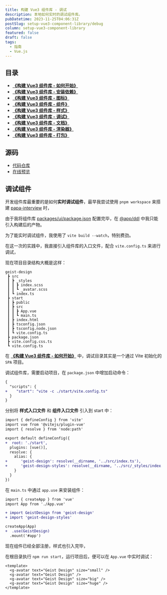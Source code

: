 ```yaml
---
title: 构建 Vue3 组件库 - 调试
description: 本地如何实时的调试组件库。
pubDatetime: 2023-11-25T04:06:31Z
postSlug: setup-vue3-component-library/debug
column: setup-vue3-component-library
featured: false
draft: false
tags:
  - 指南
  - Vue.js
---
```


## 目录

- [**《构建 Vue3 组件库 - 如何开始》**](/posts/setup-vue3-component-library/how-to-start)
- [**《构建 Vue3 组件库 - 安装依赖》**](/posts/setup-vue3-component-library/install-deps)
- [**《构建 Vue3 组件库 - 图标》**](/posts/setup-vue3-component-library/svg-icon)
- [**《构建 Vue3 组件库 - 组件》**](/posts/setup-vue3-component-library/sfc)
- [**《构建 Vue3 组件库 - 样式》**](/posts/setup-vue3-component-library/css)
- [**《构建 Vue3 组件库 - 调试》**](/posts/setup-vue3-component-library/debug)
- [**《构建 Vue3 组件库 - 文档》**](/posts/setup-vue3-component-library/doc)
- [**《构建 Vue3 组件库 - 渲染器》**](/posts/setup-vue3-component-library/plopjs)
- [**《构建 Vue3 组件库 - 打包》**](/posts/setup-vue3-component-library/build)

## 源码

- [代码仓库](https://github.com/passionzale/geist-design)
- [在线预览](https://geist-design.lovchun.com)

## 调试组件

开发组件库最重要的是如何**实时调试组件**，最早我尝试使用 `pnpm workspace` 来搭建 [papa-interview](https://github.com/passionzale/papa-interview) 时，

由于我将组件库 [packages/ui/package.json](https://github.com/PassionZale/papa-interview/tree/main/packages/ui/package.json) 配置完毕，在 [@app/ddl](https://github.com/PassionZale/papa-interview/tree/main/@app/ddl) 中我只能引入构建后的产物。

为了能实时调试组件，我使用了 `vite build --watch`，特别费劲。

在这一次的实践中，我直接引入组件库的入口文件，配合 `vite.config.ts` 来进行调试，

现在项目目录结构大概是这样：

<Tree data={Data} />

```ansi
geist-design
 ┣ src
 ┃ ┣ _styles
 ┃ ┃ ┣ index.scss
 ┃ ┃ ┗ _avatar.scss
 ┃ ┗ index.ts
 ┣ start
 ┃ ┣ public
 ┃ ┣ src
 ┃ ┃ ┣ App.vue
 ┃ ┃ ┗ main.ts
 ┃ ┣ index.html
 ┃ ┣ tsconfig.json
 ┃ ┣ tsconfig.node.json
 ┃ ┗ vite.config.ts
 ┣ package.json
 ┣ vite.config.css.ts
 ┗ vite.config.ts
```

在 [**《构建 Vue3 组件库 - 如何开始》**](/posts/setup-vue3-component-library/how-to-start) 中，调试目录其实是一个通过 Vite 初始化的 `SPA` 项目。

调试组件库，需要启动项目，在 `package.json` 中增加启动命令：

```diff title="package.json"
{
  "scripts": {
+    "start": "vite -c ./start/vite.config.ts"
  }
}
```

分别将 **样式入口文件** 和 **组件入口文件** 引入到 start 中：

```diff title="start/vite.config.ts"
import { defineConfig } from 'vite'
import vue from '@vitejs/plugin-vue'
import { resolve } from 'node:path'

export default defineConfig({
+  root: './start',
  plugins: [vue()],
  resolve: {
    alias: {
+      'geist-design': resolve(__dirname, '../src/index.ts'),
+      'geist-design-styles': resolve(__dirname, '../src/_styles/index.scss')
    }
  }
})
```

在 `main.ts` 中通过 `app.use` 来安装组件：

```diff title="start/src/main.ts"
import { createApp } from 'vue'
import App from './App.vue'

+ import GeistDesign from 'geist-design'
+ import 'geist-design-styles'

createApp(App)
+  .use(GeistDesign)
  .mount('#app')
```

现在组件已经全部注册，样式也引入完毕，

在根目录执行 `npm run start`，运行项目后，便可以在 `App.vue` 中实时调试：

```astro title="src/App.vue"
<template>
  <g-avatar text="Geist Design" size="small" />
  <g-avatar text="Geist Design" />
  <g-avatar text="Geist Design" size="big" />
  <g-avatar text="Geist Design" size="huge" />
</template>
```
